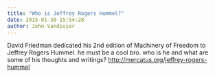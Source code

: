 ```yaml
---
title: "Who is Jeffrey Rogers Hummel?"
date: 2015-01-30 15:54:28
author: John Vandivier
---
```




David Friedman dedicated his 2nd edition of Machinery of Freedom to Jeffrey Rogers Hummel. he must be a cool bro. who is he and what are some of his thoughts and writings? http://mercatus.org/jeffrey-rogers-hummel

&nbsp;